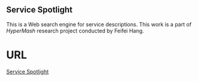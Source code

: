 ## Service Spotlight

This is a Web search engine for service descriptions. This work is a part of *HyperMash* research project conducted by Feifei Hang.

URL
===

[Service Spotlight](http://feifeihang.info/spotlight/)

